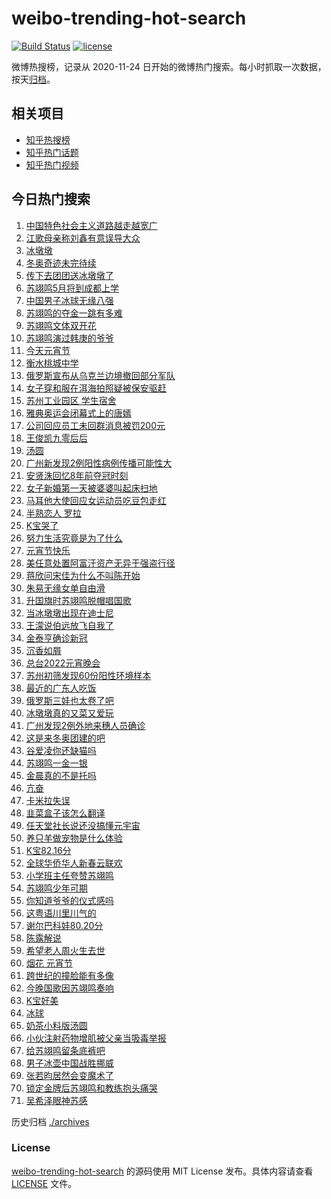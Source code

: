 # weibo-trending-hot-search

[![Build Status](https://github.com/justjavac/weibo-trending-hot-search/workflows/ci/badge.svg?branch=master)](https://github.com/justjavac/weibo-trending-hot-search/actions)
[![license](https://img.shields.io/github/license/justjavac/weibo-trending-hot-search)](https://github.com/justjavac/weibo-trending-hot-search/blob/master/LICENSE)

微博热搜榜，记录从 2020-11-24 日开始的微博热门搜索。每小时抓取一次数据，按天[归档](./archives)。

## 相关项目

- [知乎热搜榜](https://github.com/justjavac/zhihu-trending-top-search)
- [知乎热门话题](https://github.com/justjavac/zhihu-trending-hot-questions)
- [知乎热门视频](https://github.com/justjavac/zhihu-trending-hot-video)

## 今日热门搜索

<!-- BEGIN -->
<!-- 最后更新时间 Wed Feb 16 2022 06:15:34 GMT+0800 (China Standard Time) -->

1. [中国特色社会主义道路越走越宽广](https://s.weibo.com//weibo?q=%23%E4%B8%AD%E5%9B%BD%E7%89%B9%E8%89%B2%E7%A4%BE%E4%BC%9A%E4%B8%BB%E4%B9%89%E9%81%93%E8%B7%AF%E8%B6%8A%E8%B5%B0%E8%B6%8A%E5%AE%BD%E5%B9%BF%23&Refer=new_time)
1. [江歌母亲称刘鑫有意误导大众](https://s.weibo.com//weibo?q=%23%E6%B1%9F%E6%AD%8C%E6%AF%8D%E4%BA%B2%E7%A7%B0%E5%88%98%E9%91%AB%E6%9C%89%E6%84%8F%E8%AF%AF%E5%AF%BC%E5%A4%A7%E4%BC%97%23&Refer=top)
1. [冰墩墩](https://s.weibo.com//weibo?q=%23%E5%86%B0%E5%A2%A9%E5%A2%A9%23&Refer=top)
1. [冬奥奇迹未完待续](https://s.weibo.com//weibo?q=%23%E5%86%AC%E5%A5%A5%E5%A5%87%E8%BF%B9%E6%9C%AA%E5%AE%8C%E5%BE%85%E7%BB%AD%23&Refer=top)
1. [传下去团团送冰墩墩了](https://s.weibo.com//weibo?q=%23%E4%BC%A0%E4%B8%8B%E5%8E%BB%E5%9B%A2%E5%9B%A2%E9%80%81%E5%86%B0%E5%A2%A9%E5%A2%A9%E4%BA%86%23&Refer=top)
1. [苏翊鸣5月将到成都上学](https://s.weibo.com//weibo?q=%23%E8%8B%8F%E7%BF%8A%E9%B8%A35%E6%9C%88%E5%B0%86%E5%88%B0%E6%88%90%E9%83%BD%E4%B8%8A%E5%AD%A6%23&Refer=top)
1. [中国男子冰球无缘八强](https://s.weibo.com//weibo?q=%23%E4%B8%AD%E5%9B%BD%E7%94%B7%E5%AD%90%E5%86%B0%E7%90%83%E6%97%A0%E7%BC%98%E5%85%AB%E5%BC%BA%23&Refer=top)
1. [苏翊鸣的夺金一跳有多难](https://s.weibo.com//weibo?q=%23%E8%8B%8F%E7%BF%8A%E9%B8%A3%E7%9A%84%E5%A4%BA%E9%87%91%E4%B8%80%E8%B7%B3%E6%9C%89%E5%A4%9A%E9%9A%BE%23&Refer=top)
1. [苏翊鸣文体双开花](https://s.weibo.com//weibo?q=%23%E8%8B%8F%E7%BF%8A%E9%B8%A3%E6%96%87%E4%BD%93%E5%8F%8C%E5%BC%80%E8%8A%B1%23&Refer=top)
1. [苏翊鸣演过韩庚的爷爷](https://s.weibo.com//weibo?q=%23%E8%8B%8F%E7%BF%8A%E9%B8%A3%E6%BC%94%E8%BF%87%E9%9F%A9%E5%BA%9A%E7%9A%84%E7%88%B7%E7%88%B7%23&Refer=top)
1. [今天元宵节](https://s.weibo.com//weibo?q=%23%E4%BB%8A%E5%A4%A9%E5%85%83%E5%AE%B5%E8%8A%82%23&Refer=top)
1. [衡水桃城中学](https://s.weibo.com//weibo?q=%E8%A1%A1%E6%B0%B4%E6%A1%83%E5%9F%8E%E4%B8%AD%E5%AD%A6&Refer=top)
1. [俄罗斯宣布从乌克兰边境撤回部分军队](https://s.weibo.com//weibo?q=%23%E4%BF%84%E7%BD%97%E6%96%AF%E5%AE%A3%E5%B8%83%E4%BB%8E%E4%B9%8C%E5%85%8B%E5%85%B0%E8%BE%B9%E5%A2%83%E6%92%A4%E5%9B%9E%E9%83%A8%E5%88%86%E5%86%9B%E9%98%9F%23&Refer=top)
1. [女子穿和服在洱海拍照疑被保安驱赶](https://s.weibo.com//weibo?q=%23%E5%A5%B3%E5%AD%90%E7%A9%BF%E5%92%8C%E6%9C%8D%E5%9C%A8%E6%B4%B1%E6%B5%B7%E6%8B%8D%E7%85%A7%E7%96%91%E8%A2%AB%E4%BF%9D%E5%AE%89%E9%A9%B1%E8%B5%B6%23&Refer=top)
1. [苏州工业园区 学生宿舍](https://s.weibo.com//weibo?q=%E8%8B%8F%E5%B7%9E%E5%B7%A5%E4%B8%9A%E5%9B%AD%E5%8C%BA%20%E5%AD%A6%E7%94%9F%E5%AE%BF%E8%88%8D&Refer=top)
1. [雅典奥运会闭幕式上的唐嫣](https://s.weibo.com//weibo?q=%23%E9%9B%85%E5%85%B8%E5%A5%A5%E8%BF%90%E4%BC%9A%E9%97%AD%E5%B9%95%E5%BC%8F%E4%B8%8A%E7%9A%84%E5%94%90%E5%AB%A3%23&Refer=top)
1. [公司回应员工未回群消息被罚200元](https://s.weibo.com//weibo?q=%23%E5%85%AC%E5%8F%B8%E5%9B%9E%E5%BA%94%E5%91%98%E5%B7%A5%E6%9C%AA%E5%9B%9E%E7%BE%A4%E6%B6%88%E6%81%AF%E8%A2%AB%E7%BD%9A200%E5%85%83%23&Refer=top)
1. [王俊凯九零后后](https://s.weibo.com//weibo?q=%23%E7%8E%8B%E4%BF%8A%E5%87%AF%E4%B9%9D%E9%9B%B6%E5%90%8E%E5%90%8E%23&Refer=top)
1. [汤圆](https://s.weibo.com//weibo?q=%E6%B1%A4%E5%9C%86&Refer=top)
1. [广州新发现2例阳性病例传播可能性大](https://s.weibo.com//weibo?q=%23%E5%B9%BF%E5%B7%9E%E6%96%B0%E5%8F%91%E7%8E%B02%E4%BE%8B%E9%98%B3%E6%80%A7%E7%97%85%E4%BE%8B%E4%BC%A0%E6%92%AD%E5%8F%AF%E8%83%BD%E6%80%A7%E5%A4%A7%23&Refer=top)
1. [安贤洙回忆8年前夺冠时刻](https://s.weibo.com//weibo?q=%23%E5%AE%89%E8%B4%A4%E6%B4%99%E5%9B%9E%E5%BF%868%E5%B9%B4%E5%89%8D%E5%A4%BA%E5%86%A0%E6%97%B6%E5%88%BB%23&Refer=top)
1. [女子新婚第一天被婆婆叫起床扫地](https://s.weibo.com//weibo?q=%23%E5%A5%B3%E5%AD%90%E6%96%B0%E5%A9%9A%E7%AC%AC%E4%B8%80%E5%A4%A9%E8%A2%AB%E5%A9%86%E5%A9%86%E5%8F%AB%E8%B5%B7%E5%BA%8A%E6%89%AB%E5%9C%B0%23&Refer=top)
1. [马耳他大使回应女运动员吃豆包走红](https://s.weibo.com//weibo?q=%E9%A9%AC%E8%80%B3%E4%BB%96%E5%A4%A7%E4%BD%BF%E5%9B%9E%E5%BA%94%E5%A5%B3%E8%BF%90%E5%8A%A8%E5%91%98%E5%90%83%E8%B1%86%E5%8C%85%E8%B5%B0%E7%BA%A2&Refer=top)
1. [半熟恋人 罗拉](https://s.weibo.com//weibo?q=%E5%8D%8A%E7%86%9F%E6%81%8B%E4%BA%BA%20%E7%BD%97%E6%8B%89&Refer=top)
1. [K宝哭了](https://s.weibo.com//weibo?q=K%E5%AE%9D%E5%93%AD%E4%BA%86&Refer=top)
1. [努力生活究竟是为了什么](https://s.weibo.com//weibo?q=%23%E5%8A%AA%E5%8A%9B%E7%94%9F%E6%B4%BB%E7%A9%B6%E7%AB%9F%E6%98%AF%E4%B8%BA%E4%BA%86%E4%BB%80%E4%B9%88%23&Refer=top)
1. [元宵节快乐](https://s.weibo.com//weibo?q=%E5%85%83%E5%AE%B5%E8%8A%82%E5%BF%AB%E4%B9%90&Refer=top)
1. [美任意处置阿富汗资产无异于强盗行径](https://s.weibo.com//weibo?q=%23%E7%BE%8E%E4%BB%BB%E6%84%8F%E5%A4%84%E7%BD%AE%E9%98%BF%E5%AF%8C%E6%B1%97%E8%B5%84%E4%BA%A7%E6%97%A0%E5%BC%82%E4%BA%8E%E5%BC%BA%E7%9B%97%E8%A1%8C%E5%BE%84%23&Refer=top)
1. [蒋欣问宋佳为什么不叫陈开始](https://s.weibo.com//weibo?q=%23%E8%92%8B%E6%AC%A3%E9%97%AE%E5%AE%8B%E4%BD%B3%E4%B8%BA%E4%BB%80%E4%B9%88%E4%B8%8D%E5%8F%AB%E9%99%88%E5%BC%80%E5%A7%8B%23&Refer=top)
1. [朱易无缘女单自由滑](https://s.weibo.com//weibo?q=%E6%9C%B1%E6%98%93%E6%97%A0%E7%BC%98%E5%A5%B3%E5%8D%95%E8%87%AA%E7%94%B1%E6%BB%91&Refer=top)
1. [升国旗时苏翊鸣脱帽唱国歌](https://s.weibo.com//weibo?q=%23%E5%8D%87%E5%9B%BD%E6%97%97%E6%97%B6%E8%8B%8F%E7%BF%8A%E9%B8%A3%E8%84%B1%E5%B8%BD%E5%94%B1%E5%9B%BD%E6%AD%8C%23&Refer=top)
1. [当冰墩墩出现在迪士尼](https://s.weibo.com//weibo?q=%23%E5%BD%93%E5%86%B0%E5%A2%A9%E5%A2%A9%E5%87%BA%E7%8E%B0%E5%9C%A8%E8%BF%AA%E5%A3%AB%E5%B0%BC%23&Refer=top)
1. [王濛说伯远放飞自我了](https://s.weibo.com//weibo?q=%23%E7%8E%8B%E6%BF%9B%E8%AF%B4%E4%BC%AF%E8%BF%9C%E6%94%BE%E9%A3%9E%E8%87%AA%E6%88%91%E4%BA%86%23&Refer=top)
1. [金泰亨确诊新冠](https://s.weibo.com//weibo?q=%23%E9%87%91%E6%B3%B0%E4%BA%A8%E7%A1%AE%E8%AF%8A%E6%96%B0%E5%86%A0%23&Refer=top)
1. [沉香如屑](https://s.weibo.com//weibo?q=%E6%B2%89%E9%A6%99%E5%A6%82%E5%B1%91&Refer=top)
1. [总台2022元宵晚会](https://s.weibo.com//weibo?q=%E6%80%BB%E5%8F%B02022%E5%85%83%E5%AE%B5%E6%99%9A%E4%BC%9A&Refer=top)
1. [苏州初筛发现60份阳性环境样本](https://s.weibo.com//weibo?q=%E8%8B%8F%E5%B7%9E%E5%88%9D%E7%AD%9B%E5%8F%91%E7%8E%B060%E4%BB%BD%E9%98%B3%E6%80%A7%E7%8E%AF%E5%A2%83%E6%A0%B7%E6%9C%AC&Refer=top)
1. [最近的广东人吃饭](https://s.weibo.com//weibo?q=%E6%9C%80%E8%BF%91%E7%9A%84%E5%B9%BF%E4%B8%9C%E4%BA%BA%E5%90%83%E9%A5%AD&Refer=top)
1. [俄罗斯三娃也太卷了吧](https://s.weibo.com//weibo?q=%23%E4%BF%84%E7%BD%97%E6%96%AF%E4%B8%89%E5%A8%83%E4%B9%9F%E5%A4%AA%E5%8D%B7%E4%BA%86%E5%90%A7%23&Refer=top)
1. [冰墩墩真的又菜又爱玩](https://s.weibo.com//weibo?q=%23%E5%86%B0%E5%A2%A9%E5%A2%A9%E7%9C%9F%E7%9A%84%E5%8F%88%E8%8F%9C%E5%8F%88%E7%88%B1%E7%8E%A9%23&Refer=top)
1. [广州发现2例外地来穗人员确诊](https://s.weibo.com//weibo?q=%23%E5%B9%BF%E5%B7%9E%E5%8F%91%E7%8E%B02%E4%BE%8B%E5%A4%96%E5%9C%B0%E6%9D%A5%E7%A9%97%E4%BA%BA%E5%91%98%E7%A1%AE%E8%AF%8A%23&Refer=top)
1. [这是来冬奥团建的吧](https://s.weibo.com//weibo?q=%23%E8%BF%99%E6%98%AF%E6%9D%A5%E5%86%AC%E5%A5%A5%E5%9B%A2%E5%BB%BA%E7%9A%84%E5%90%A7%23&Refer=top)
1. [谷爱凌你还缺猫吗](https://s.weibo.com//weibo?q=%23%E8%B0%B7%E7%88%B1%E5%87%8C%E4%BD%A0%E8%BF%98%E7%BC%BA%E7%8C%AB%E5%90%97%23&Refer=top)
1. [苏翊鸣一金一银](https://s.weibo.com//weibo?q=%23%E8%8B%8F%E7%BF%8A%E9%B8%A3%E4%B8%80%E9%87%91%E4%B8%80%E9%93%B6%23&Refer=top)
1. [金晨真的不是托吗](https://s.weibo.com//weibo?q=%23%E9%87%91%E6%99%A8%E7%9C%9F%E7%9A%84%E4%B8%8D%E6%98%AF%E6%89%98%E5%90%97%23&Refer=top)
1. [亢奋](https://s.weibo.com//weibo?q=%E4%BA%A2%E5%A5%8B&Refer=top)
1. [卡米拉失误](https://s.weibo.com//weibo?q=%E5%8D%A1%E7%B1%B3%E6%8B%89%E5%A4%B1%E8%AF%AF&Refer=top)
1. [韭菜盒子该怎么翻译](https://s.weibo.com//weibo?q=%23%E9%9F%AD%E8%8F%9C%E7%9B%92%E5%AD%90%E8%AF%A5%E6%80%8E%E4%B9%88%E7%BF%BB%E8%AF%91%23&Refer=top)
1. [任天堂社长说还没搞懂元宇宙](https://s.weibo.com//weibo?q=%23%E4%BB%BB%E5%A4%A9%E5%A0%82%E7%A4%BE%E9%95%BF%E8%AF%B4%E8%BF%98%E6%B2%A1%E6%90%9E%E6%87%82%E5%85%83%E5%AE%87%E5%AE%99%23&Refer=top)
1. [养只羊做宠物是什么体验](https://s.weibo.com//weibo?q=%23%E5%85%BB%E5%8F%AA%E7%BE%8A%E5%81%9A%E5%AE%A0%E7%89%A9%E6%98%AF%E4%BB%80%E4%B9%88%E4%BD%93%E9%AA%8C%23&Refer=top)
1. [K宝82.16分](https://s.weibo.com//weibo?q=%23K%E5%AE%9D82.16%E5%88%86%23&Refer=top)
1. [全球华侨华人新春云联欢](https://s.weibo.com//weibo?q=%23%E5%85%A8%E7%90%83%E5%8D%8E%E4%BE%A8%E5%8D%8E%E4%BA%BA%E6%96%B0%E6%98%A5%E4%BA%91%E8%81%94%E6%AC%A2%23&Refer=new_time)
1. [小学班主任夸赞苏翊鸣](https://s.weibo.com//weibo?q=%23%E5%B0%8F%E5%AD%A6%E7%8F%AD%E4%B8%BB%E4%BB%BB%E5%A4%B8%E8%B5%9E%E8%8B%8F%E7%BF%8A%E9%B8%A3%23&Refer=top)
1. [苏翊鸣少年可期](https://s.weibo.com//weibo?q=%23%E8%8B%8F%E7%BF%8A%E9%B8%A3%E5%B0%91%E5%B9%B4%E5%8F%AF%E6%9C%9F%23&Refer=top)
1. [你知道爷爷的仪式感吗](https://s.weibo.com//weibo?q=%23%E4%BD%A0%E7%9F%A5%E9%81%93%E7%88%B7%E7%88%B7%E7%9A%84%E4%BB%AA%E5%BC%8F%E6%84%9F%E5%90%97%23&Refer=top)
1. [这粤语川里川气的](https://s.weibo.com//weibo?q=%23%E8%BF%99%E7%B2%A4%E8%AF%AD%E5%B7%9D%E9%87%8C%E5%B7%9D%E6%B0%94%E7%9A%84%23&Refer=top)
1. [谢尔巴科娃80.20分](https://s.weibo.com//weibo?q=%23%E8%B0%A2%E5%B0%94%E5%B7%B4%E7%A7%91%E5%A8%8380.20%E5%88%86%23&Refer=top)
1. [陈露解说](https://s.weibo.com//weibo?q=%23%E9%99%88%E9%9C%B2%E8%A7%A3%E8%AF%B4%23&Refer=top)
1. [希望老人周火生去世](https://s.weibo.com//weibo?q=%23%E5%B8%8C%E6%9C%9B%E8%80%81%E4%BA%BA%E5%91%A8%E7%81%AB%E7%94%9F%E5%8E%BB%E4%B8%96%23&Refer=top)
1. [烟花 元宵节](https://s.weibo.com//weibo?q=%E7%83%9F%E8%8A%B1%20%E5%85%83%E5%AE%B5%E8%8A%82&Refer=top)
1. [跨世纪的撞脸能有多像](https://s.weibo.com//weibo?q=%23%E8%B7%A8%E4%B8%96%E7%BA%AA%E7%9A%84%E6%92%9E%E8%84%B8%E8%83%BD%E6%9C%89%E5%A4%9A%E5%83%8F%23&Refer=top)
1. [今晚国歌因苏翊鸣奏响](https://s.weibo.com//weibo?q=%23%E4%BB%8A%E6%99%9A%E5%9B%BD%E6%AD%8C%E5%9B%A0%E8%8B%8F%E7%BF%8A%E9%B8%A3%E5%A5%8F%E5%93%8D%23&Refer=top)
1. [K宝好美](https://s.weibo.com//weibo?q=%23K%E5%AE%9D%E5%A5%BD%E7%BE%8E%23&Refer=top)
1. [冰球](https://s.weibo.com//weibo?q=%E5%86%B0%E7%90%83&Refer=top)
1. [奶茶小料版汤圆](https://s.weibo.com//weibo?q=%23%E5%A5%B6%E8%8C%B6%E5%B0%8F%E6%96%99%E7%89%88%E6%B1%A4%E5%9C%86%23&Refer=top)
1. [小伙注射药物增肌被父亲当吸毒举报](https://s.weibo.com//weibo?q=%23%E5%B0%8F%E4%BC%99%E6%B3%A8%E5%B0%84%E8%8D%AF%E7%89%A9%E5%A2%9E%E8%82%8C%E8%A2%AB%E7%88%B6%E4%BA%B2%E5%BD%93%E5%90%B8%E6%AF%92%E4%B8%BE%E6%8A%A5%23&Refer=top)
1. [给苏翊鸣留条底裤吧](https://s.weibo.com//weibo?q=%23%E7%BB%99%E8%8B%8F%E7%BF%8A%E9%B8%A3%E7%95%99%E6%9D%A1%E5%BA%95%E8%A3%A4%E5%90%A7%23&Refer=top)
1. [男子冰壶中国战胜挪威](https://s.weibo.com//weibo?q=%23%E7%94%B7%E5%AD%90%E5%86%B0%E5%A3%B6%E4%B8%AD%E5%9B%BD%E6%88%98%E8%83%9C%E6%8C%AA%E5%A8%81%23&Refer=top)
1. [张若昀居然会变魔术了](https://s.weibo.com//weibo?q=%23%E5%BC%A0%E8%8B%A5%E6%98%80%E5%B1%85%E7%84%B6%E4%BC%9A%E5%8F%98%E9%AD%94%E6%9C%AF%E4%BA%86%23&Refer=top)
1. [锁定金牌后苏翊鸣和教练抱头痛哭](https://s.weibo.com//weibo?q=%23%E9%94%81%E5%AE%9A%E9%87%91%E7%89%8C%E5%90%8E%E8%8B%8F%E7%BF%8A%E9%B8%A3%E5%92%8C%E6%95%99%E7%BB%83%E6%8A%B1%E5%A4%B4%E7%97%9B%E5%93%AD%23&Refer=top)
1. [吴希泽眼神苏感](https://s.weibo.com//weibo?q=%23%E5%90%B4%E5%B8%8C%E6%B3%BD%E7%9C%BC%E7%A5%9E%E8%8B%8F%E6%84%9F%23&Refer=top)

<!-- END -->

历史归档 [./archives](./archives)

### License

[weibo-trending-hot-search](https://github.com/justjavac/weibo-trending-hot-search)
的源码使用 MIT License 发布。具体内容请查看 [LICENSE](./LICENSE) 文件。

